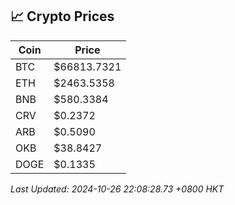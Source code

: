 ## 📈 Crypto Prices

| Coin | Price |
| ---- | ----- |
| BTC | $66813.7321 |
| ETH | $2463.5358 |
| BNB | $580.3384 |
| CRV | $0.2372 |
| ARB | $0.5090 |
| OKB | $38.8427 |
| DOGE | $0.1335 |

_Last Updated: 2024-10-26 22:08:28.73 +0800 HKT_